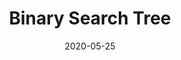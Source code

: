 ---
layout: post
title:  "Binary Search Tree"
date:   2020-05-25
tags: BinaryTree Tree BST
mathjax: true
---